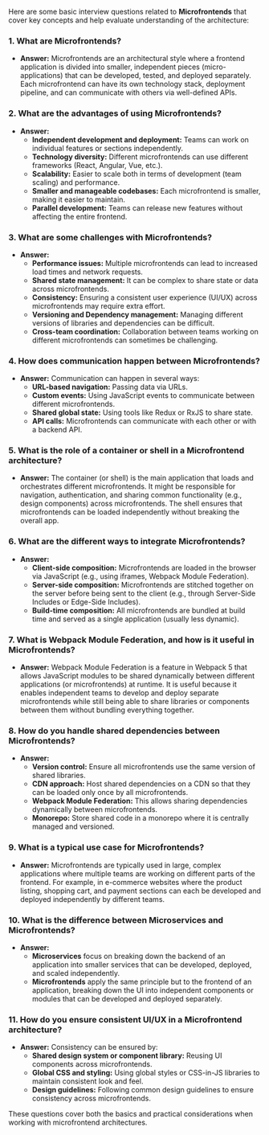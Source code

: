 Here are some basic interview questions related to **Microfrontends** that cover key concepts and help evaluate understanding of the architecture:

### 1. **What are Microfrontends?**
   - **Answer:** Microfrontends are an architectural style where a frontend application is divided into smaller, independent pieces (micro-applications) that can be developed, tested, and deployed separately. Each microfrontend can have its own technology stack, deployment pipeline, and can communicate with others via well-defined APIs.

### 2. **What are the advantages of using Microfrontends?**
   - **Answer:**
     - **Independent development and deployment:** Teams can work on individual features or sections independently.
     - **Technology diversity:** Different microfrontends can use different frameworks (React, Angular, Vue, etc.).
     - **Scalability:** Easier to scale both in terms of development (team scaling) and performance.
     - **Smaller and manageable codebases:** Each microfrontend is smaller, making it easier to maintain.
     - **Parallel development:** Teams can release new features without affecting the entire frontend.

### 3. **What are some challenges with Microfrontends?**
   - **Answer:**
     - **Performance issues:** Multiple microfrontends can lead to increased load times and network requests.
     - **Shared state management:** It can be complex to share state or data across microfrontends.
     - **Consistency:** Ensuring a consistent user experience (UI/UX) across microfrontends may require extra effort.
     - **Versioning and Dependency management:** Managing different versions of libraries and dependencies can be difficult.
     - **Cross-team coordination:** Collaboration between teams working on different microfrontends can sometimes be challenging.

### 4. **How does communication happen between Microfrontends?**
   - **Answer:** Communication can happen in several ways:
     - **URL-based navigation:** Passing data via URLs.
     - **Custom events:** Using JavaScript events to communicate between different microfrontends.
     - **Shared global state:** Using tools like Redux or RxJS to share state.
     - **API calls:** Microfrontends can communicate with each other or with a backend API.

### 5. **What is the role of a container or shell in a Microfrontend architecture?**
   - **Answer:** The container (or shell) is the main application that loads and orchestrates different microfrontends. It might be responsible for navigation, authentication, and sharing common functionality (e.g., design components) across microfrontends. The shell ensures that microfrontends can be loaded independently without breaking the overall app.

### 6. **What are the different ways to integrate Microfrontends?**
   - **Answer:**
     - **Client-side composition:** Microfrontends are loaded in the browser via JavaScript (e.g., using iframes, Webpack Module Federation).
     - **Server-side composition:** Microfrontends are stitched together on the server before being sent to the client (e.g., through Server-Side Includes or Edge-Side Includes).
     - **Build-time composition:** All microfrontends are bundled at build time and served as a single application (usually less dynamic).

### 7. **What is Webpack Module Federation, and how is it useful in Microfrontends?**
   - **Answer:** Webpack Module Federation is a feature in Webpack 5 that allows JavaScript modules to be shared dynamically between different applications (or microfrontends) at runtime. It is useful because it enables independent teams to develop and deploy separate microfrontends while still being able to share libraries or components between them without bundling everything together.

### 8. **How do you handle shared dependencies between Microfrontends?**
   - **Answer:**
     - **Version control:** Ensure all microfrontends use the same version of shared libraries.
     - **CDN approach:** Host shared dependencies on a CDN so that they can be loaded only once by all microfrontends.
     - **Webpack Module Federation:** This allows sharing dependencies dynamically between microfrontends.
     - **Monorepo:** Store shared code in a monorepo where it is centrally managed and versioned.

### 9. **What is a typical use case for Microfrontends?**
   - **Answer:** Microfrontends are typically used in large, complex applications where multiple teams are working on different parts of the frontend. For example, in e-commerce websites where the product listing, shopping cart, and payment sections can each be developed and deployed independently by different teams.

### 10. **What is the difference between Microservices and Microfrontends?**
   - **Answer:**
     - **Microservices** focus on breaking down the backend of an application into smaller services that can be developed, deployed, and scaled independently.
     - **Microfrontends** apply the same principle but to the frontend of an application, breaking down the UI into independent components or modules that can be developed and deployed separately.

### 11. **How do you ensure consistent UI/UX in a Microfrontend architecture?**
   - **Answer:** Consistency can be ensured by:
     - **Shared design system or component library:** Reusing UI components across microfrontends.
     - **Global CSS and styling:** Using global styles or CSS-in-JS libraries to maintain consistent look and feel.
     - **Design guidelines:** Following common design guidelines to ensure consistency across microfrontends.

These questions cover both the basics and practical considerations when working with microfrontend architectures.